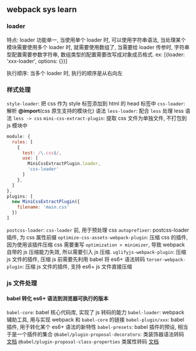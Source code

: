 ## webpack sys learn

### loader

特点: loader 功能单一, 当使用单个 loader 时, 可以使用字符串语法, 当处理某个模块需要使用多个 loader 时, 就需要使用数组了, 当需要给 loader 传参时, 字符串型配置需要参数字符串, 数组类型的配置需要改写成对象成员格式. ex: [{loader: 'xxx-loader', options: {}}]

执行顺序: 当多个 loader 时, 执行的顺序是从右向左

### 样式处理

`style-loader`: 把 css 作为 style 标签添加到 html 的 head 标签中
`css-loader`: 解析 **@import**(css 原生支持的模块化) 语法
`less-loader`: 配合 `less` 处理 less 语法 `less -> css`
`mini-css-extract-plugin`: 提取 css 文件为单独文件, 不打包到 js 模块中
```js
module: {
  rules: [
    {
      test: /\.css$/,
      use: [
        MiniCssExtractPlugin.loader,
        'css-loader'
      ]
    },
  ]
},
plugins: [
  new MiniCssExtractPlugin({
    filename: 'main.css'
  })
]
```
`postcss-loader`: `css-loader` 前, 用于预处理 css
`autoprefixer`: postcss-loader 插件, 为 css 属性前缀
`optimize-css-assets-webpack-plugin`: 压缩 css 的插件, 因为使用该插件压缩 css 需要重写 `optimization > minimizer`, 导致 webpack 自带的 js 压缩能力失效, 所以需要引入 js 压缩.
`uglifyjs-webpack-plugin`: 压缩 js 文件的插件, 压缩 js 前需要先利用 babel 将 es6+ 语法转码
`terser-webpack-plugin`: 压缩 js 文件的插件, 支持 es6+ js 文件直接压缩

### js 文件处理

#### babel 转化 es6+ 语法到浏览器可执行的版本

`babel-core`: babel 核心代码库, 实现了 js 转码的能力
`babel-loader`: webpack 辅助工具, 用与实现 webpack 和 `babel-core` 的链接
`babel-plugin/xxx`: babel 插件, 用于转化某个 es6+ 语法的新特性
`babel-presets`: babel 插件的预设, 相当于是一个插件的集合
`@babel/plugin-proposal-decorators`: 类装饰器语法转码 [文档](https://babel.docschina.org/docs/en/next/babel-plugin-proposal-decorators)
`@babel/plugin-proposal-class-properties` 类属性转码 [文档](https://babel.docschina.org/docs/en/babel-plugin-proposal-class-properties)
